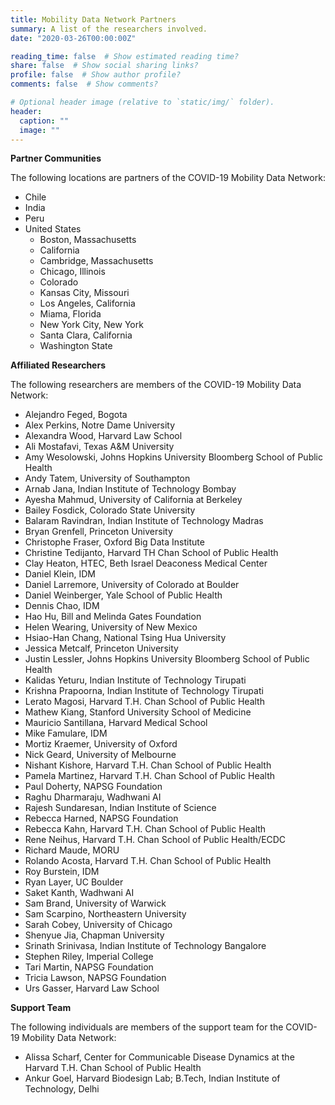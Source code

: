 ```yaml
---
title: Mobility Data Network Partners
summary: A list of the researchers involved.
date: "2020-03-26T00:00:00Z"

reading_time: false  # Show estimated reading time?
share: false  # Show social sharing links?
profile: false  # Show author profile?
comments: false  # Show comments?

# Optional header image (relative to `static/img/` folder).
header:
  caption: ""
  image: ""
---
```


**Partner Communities**

The following locations are partners of the COVID-19 Mobility Data Network:

- Chile
- India
- Peru
- United States
  - Boston, Massachusetts
  - California
  - Cambridge, Massachusetts
  - Chicago, Illinois
  - Colorado
  - Kansas City, Missouri
  - Los Angeles, California
  - Miama, Florida
  - New York City, New York
  - Santa Clara, California
  - Washington State

**Affiliated Researchers**

The following researchers are members of the COVID-19 Mobility Data Network:

- Alejandro Feged, Bogota
- Alex Perkins, Notre Dame University
- Alexandra Wood, Harvard Law School
- Ali Mostafavi, Texas A&M University
- Amy Wesolowski, Johns Hopkins University Bloomberg School of Public Health
- Andy Tatem, University of Southampton
- Arnab Jana, Indian Institute of Technology Bombay
- Ayesha Mahmud, University of California at Berkeley
- Bailey Fosdick, Colorado State University
- Balaram Ravindran, Indian Institute of Technology Madras
- Bryan Grenfell, Princeton University 
- Christophe Fraser, Oxford Big Data Institute
- Christine Tedijanto, Harvard TH Chan School of Public Health
- Clay Heaton, HTEC, Beth Israel Deaconess Medical Center
- Daniel Klein, IDM
- Daniel Larremore, University of Colorado at Boulder
- Daniel Weinberger, Yale School of Public Health
- Dennis Chao, IDM
- Hao Hu, Bill and Melinda Gates Foundation
- Helen Wearing, University of New Mexico
- Hsiao-Han Chang, National Tsing Hua University
- Jessica Metcalf, Princeton University
- Justin Lessler, Johns Hopkins University Bloomberg School of Public Health
- Kalidas Yeturu, Indian Institute of Technology Tirupati
- Krishna Prapoorna, Indian Institute of Technology Tirupati
- Lerato Magosi, Harvard T.H. Chan School of Public Health
- Mathew Kiang, Stanford University School of Medicine
- Mauricio Santillana, Harvard Medical School
- Mike Famulare, IDM
- Mortiz Kraemer, University of Oxford
- Nick Geard, University of Melbourne
- Nishant Kishore, Harvard T.H. Chan School of Public Health
- Pamela Martinez, Harvard T.H. Chan School of Public Health
- Paul Doherty, NAPSG Foundation
- Raghu Dharmaraju, Wadhwani AI
- Rajesh Sundaresan, Indian Institute of Science
- Rebecca Harned, NAPSG Foundation
- Rebecca Kahn, Harvard T.H. Chan School of Public Health
- Rene Neihus, Harvard T.H. Chan School of Public Health/ECDC
- Richard Maude, MORU
- Rolando Acosta, Harvard T.H. Chan School of Public Health
- Roy Burstein, IDM
- Ryan Layer, UC Boulder
- Saket Kanth, Wadhwani AI
- Sam Brand, University of Warwick
- Sam Scarpino, Northeastern University
- Sarah Cobey, University of Chicago
- Shenyue Jia, Chapman University
- Srinath Srinivasa, Indian Institute of Technology Bangalore
- Stephen Riley, Imperial College
- Tari Martin, NAPSG Foundation
- Tricia Lawson, NAPSG Foundation
- Urs Gasser, Harvard Law School


**Support Team**

The following individuals are members of the support team for the COVID-19 Mobility Data Network:

- Alissa Scharf, Center for Communicable Disease Dynamics at the Harvard T.H. Chan School of Public Health
- Ankur Goel, Harvard Biodesign Lab; B.Tech, Indian Institute of Technology, Delhi
